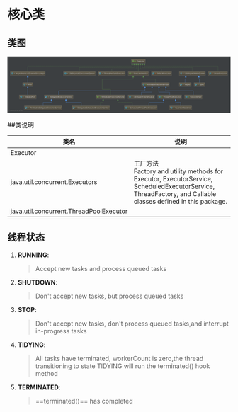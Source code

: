 

# 核心类

## 类图

![](img/Executor.png)

##类说明

| 类名                                      | 说明                                       |
| --------------------------------------- | ---------------------------------------- |
| Executor                                |                                          |
| java.util.concurrent.Executors          | 工厂方法<br />Factory and utility methods for Executor, ExecutorService, ScheduledExecutorService, ThreadFactory, and Callable classes defined in this package. |
| java.util.concurrent.ThreadPoolExecutor |                                          |

## 线程状态

1. **RUNNING**:  

   > Accept new tasks and process queued tasks

2. **SHUTDOWN**: 

   > Don't accept new tasks, but process queued tasks

3. **STOP**:     

   > Don't accept new tasks, don't process queued tasks,and interrupt in-progress tasks

4. **TIDYING**: 

   > All tasks have terminated, workerCount is zero,the thread transitioning to state TIDYING will run the terminated() hook method

5. **TERMINATED**:

   > ==terminated()== has completed


